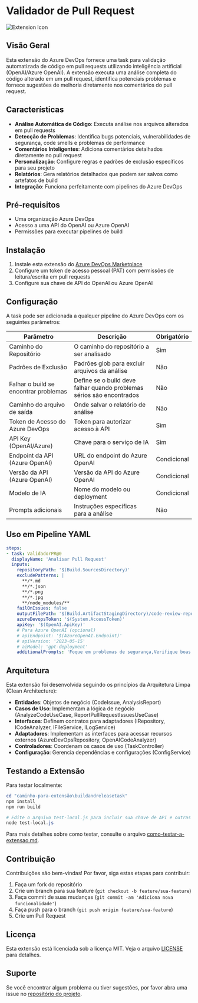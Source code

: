 # Validador de Pull Request

![Extension Icon](images/extension-icon.png)

## Visão Geral

Esta extensão do Azure DevOps fornece uma task para validação automatizada de código em pull requests utilizando inteligência artificial (OpenAI/Azure OpenAI). A extensão executa uma análise completa do código alterado em um pull request, identifica potenciais problemas e fornece sugestões de melhoria diretamente nos comentários do pull request.

## Características

- **Análise Automática de Código**: Executa análise nos arquivos alterados em pull requests
- **Detecção de Problemas**: Identifica bugs potenciais, vulnerabilidades de segurança, code smells e problemas de performance
- **Comentários Inteligentes**: Adiciona comentários detalhados diretamente no pull request
- **Personalização**: Configure regras e padrões de exclusão específicos para seu projeto
- **Relatórios**: Gera relatórios detalhados que podem ser salvos como artefatos de build
- **Integração**: Funciona perfeitamente com pipelines do Azure DevOps

## Pré-requisitos

- Uma organização Azure DevOps
- Acesso a uma API do OpenAI ou Azure OpenAI
- Permissões para executar pipelines de build

## Instalação

1. Instale esta extensão do [Azure DevOps Marketplace](https://marketplace.visualstudio.com/)
2. Configure um token de acesso pessoal (PAT) com permissões de leitura/escrita em pull requests
3. Configure sua chave de API do OpenAI ou Azure OpenAI

## Configuração

A task pode ser adicionada a qualquer pipeline do Azure DevOps com os seguintes parâmetros:

| Parâmetro | Descrição | Obrigatório |
|-----------|-----------|-------------|
| Caminho do Repositório | O caminho do repositório a ser analisado | Sim |
| Padrões de Exclusão | Padrões glob para excluir arquivos da análise | Não |
| Falhar o build se encontrar problemas | Define se o build deve falhar quando problemas sérios são encontrados | Não |
| Caminho do arquivo de saída | Onde salvar o relatório de análise | Não |
| Token de Acesso do Azure DevOps | Token para autorizar acesso à API | Sim |
| API Key (OpenAI/Azure) | Chave para o serviço de IA | Sim |
| Endpoint da API (Azure OpenAI) | URL do endpoint do Azure OpenAI | Condicional |
| Versão da API (Azure OpenAI) | Versão da API do Azure OpenAI | Condicional |
| Modelo de IA | Nome do modelo ou deployment | Condicional |
| Prompts adicionais | Instruções específicas para a análise | Não |

## Uso em Pipeline YAML

```yaml
steps:
- task: ValidadorPR@0
  displayName: 'Analisar Pull Request'
  inputs:
    repositoryPath: '$(Build.SourcesDirectory)'
    excludePatterns: |
      **/*.md
      **/*.json
      **/*.png
      **/*.jpg
      **/node_modules/**
    failOnIssues: false
    outputFilePath: '$(Build.ArtifactStagingDirectory)/code-review-report.md'
    azureDevopsToken: '$(System.AccessToken)'
    apiKey: '$(OpenAI.ApiKey)'
    # Para Azure OpenAI (opcional)
    # apiEndpoint: '$(AzureOpenAI.Endpoint)'
    # apiVersion: '2023-05-15'
    # aiModel: 'gpt-deployment'
    additionalPrompts: 'Foque em problemas de segurança,Verifique boas práticas em TypeScript'
```

## Arquitetura

Esta extensão foi desenvolvida seguindo os princípios da Arquitetura Limpa (Clean Architecture):

- **Entidades**: Objetos de negócio (CodeIssue, AnalysisReport)
- **Casos de Uso**: Implementam a lógica de negócio (AnalyzeCodeUseCase, ReportPullRequestIssuesUseCase)
- **Interfaces**: Definem contratos para adaptadores (IRepository, ICodeAnalyzer, IFileService, ILogService)
- **Adaptadores**: Implementam as interfaces para acessar recursos externos (AzureDevOpsRepository, OpenAICodeAnalyzer)
- **Controladores**: Coordenam os casos de uso (TaskController)
- **Configuração**: Gerencia dependências e configurações (ConfigService)

## Testando a Extensão

Para testar localmente:

```powershell
cd "caminho-para-extensão\buildandreleasetask"
npm install
npm run build

# Edite o arquivo test-local.js para incluir sua chave de API e outras configurações
node test-local.js
```

Para mais detalhes sobre como testar, consulte o arquivo [como-testar-a-extensao.md](../../como-testar-a-extensao.md).

## Contribuição

Contribuições são bem-vindas! Por favor, siga estas etapas para contribuir:

1. Faça um fork do repositório
2. Crie um branch para sua feature (`git checkout -b feature/sua-feature`)
3. Faça commit de suas mudanças (`git commit -am 'Adiciona nova funcionalidade'`)
4. Faça push para o branch (`git push origin feature/sua-feature`)
5. Crie um Pull Request

## Licença

Esta extensão está licenciada sob a licença MIT. Veja o arquivo [LICENSE](../../LICENSE) para detalhes.

## Suporte

Se você encontrar algum problema ou tiver sugestões, por favor abra uma issue no [repositório do projeto](https://github.com/YourGitHubUsername/validador-pr-azure-devops/issues).